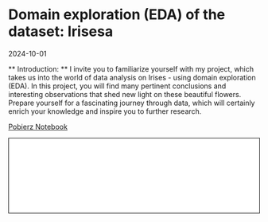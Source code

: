 # Domain exploration (EDA) of the dataset: Irisesa

2024-10-01

** Introduction: **
I invite you to familiarize yourself with my project, which takes us into the world of data analysis on Irises - using domain exploration (EDA). In this project, you will find many pertinent conclusions and interesting observations that shed new light on these beautiful flowers. Prepare yourself for a fascinating journey through data, which will certainly enrich your knowledge and inspire you to further research.

<a href="iris.ipynb" class="md-button md-button--primary">Pobierz Notebook</a>

<iframe
    id="content"
    src="iris.html"
    width="100%"
    style="border:1px solid black;overflow:hidden;"
></iframe>
<script>
function resizeIframeToFitContent(iframe) {
    iframe.style.height = (iframe.contentWindow.document.documentElement.scrollHeight + 50) + "px";
    iframe.contentDocument.body.style["overflow"] = 'hidden';
}
window.addEventListener('load', function() {
    var iframe = document.getElementById('content');
    resizeIframeToFitContent(iframe);
});
window.addEventListener('resize', function() {
    var iframe = document.getElementById('content');
    resizeIframeToFitContent(iframe);
});
</script>
